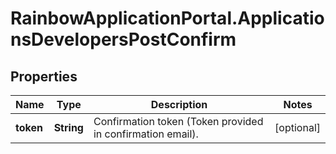 # RainbowApplicationPortal.ApplicationsDevelopersPostConfirm

## Properties

Name | Type | Description | Notes
------------ | ------------- | ------------- | -------------
**token** | **String** | Confirmation token (Token provided in confirmation email). | [optional] 


